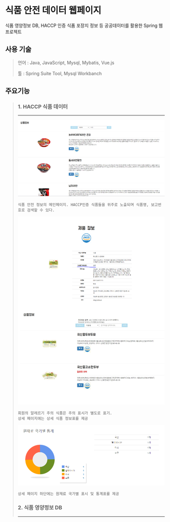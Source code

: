 # 식품 안전 데이터 웹페이지
식품 영양정보 DB, HACCP 인증 식품 포장지 정보 등 공공데이터를 활용한 Spring 웹 프로젝트

## 사용 기술
> 언어 : Java, JavaScript, Mysql, Mybatis, Vue.js
>
> 툴 : Spring Suite Tool, Mysql Workbanch

## 주요기능
> 
> ### 1. HACCP 식품 데이터
> ***
> ![메인페이지](./SafeFood_Web_Spring_GJ_BYG_LSH/캡처/F01_식품명검색.PNG)
> ```
> 식품 안전 정보의 메인페이지. HACCP인증 식품들을 위주로 노출되며 식품명, 보고번호로 검색할 수 있다.
> ```
>
> ![메인페이지](./SafeFood_Web_Spring_GJ_BYG_LSH/캡처/F03_식품별_알레르기_표시.PNG)
> ```
> 회원의 알레르기 주의 식품은 주의 표시가 별도로 표기.
> 상세 페이지에는 상세 식품 정보표를 제공
> ```
>
> ![메인페이지](./SafeFood_Web_Spring_GJ_BYG_LSH/캡처/F15_원재료_국가별_표시및통계.PNG)
> ```
> 상세 페이지 하단에는 원재료 국가별 표시 및 통계표를 제공
> ```
>
> ### 2. 식품 영양정보 DB
> ***
>
